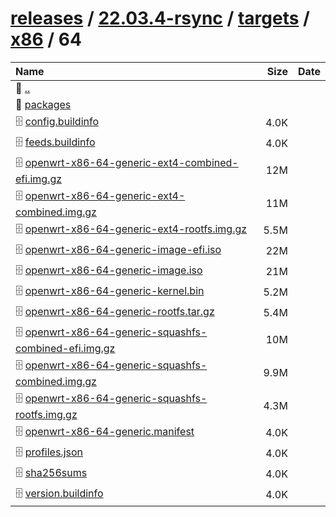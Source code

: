 ---
---

# [releases](/releases/) / [22.03.4-rsync](/releases/22.03.4-rsync/) / [targets](/releases/22.03.4-rsync/targets/) / [x86](/releases/22.03.4-rsync/targets/x86/) / 64


| Name | Size | Date |
|:---|---:|---|
| 📁 [..](../) | | |
| 📁 [packages](packages) | | |
| 🗄️ [config.buildinfo](./config.buildinfo) | 4.0K | |
| 🗄️ [feeds.buildinfo](./feeds.buildinfo) | 4.0K | |
| 🗄️ [openwrt-x86-64-generic-ext4-combined-efi.img.gz](./openwrt-x86-64-generic-ext4-combined-efi.img.gz) | 12M | |
| 🗄️ [openwrt-x86-64-generic-ext4-combined.img.gz](./openwrt-x86-64-generic-ext4-combined.img.gz) | 11M | |
| 🗄️ [openwrt-x86-64-generic-ext4-rootfs.img.gz](./openwrt-x86-64-generic-ext4-rootfs.img.gz) | 5.5M | |
| 🗄️ [openwrt-x86-64-generic-image-efi.iso](./openwrt-x86-64-generic-image-efi.iso) | 22M | |
| 🗄️ [openwrt-x86-64-generic-image.iso](./openwrt-x86-64-generic-image.iso) | 21M | |
| 🗄️ [openwrt-x86-64-generic-kernel.bin](./openwrt-x86-64-generic-kernel.bin) | 5.2M | |
| 🗄️ [openwrt-x86-64-generic-rootfs.tar.gz](./openwrt-x86-64-generic-rootfs.tar.gz) | 5.4M | |
| 🗄️ [openwrt-x86-64-generic-squashfs-combined-efi.img.gz](./openwrt-x86-64-generic-squashfs-combined-efi.img.gz) | 10M | |
| 🗄️ [openwrt-x86-64-generic-squashfs-combined.img.gz](./openwrt-x86-64-generic-squashfs-combined.img.gz) | 9.9M | |
| 🗄️ [openwrt-x86-64-generic-squashfs-rootfs.img.gz](./openwrt-x86-64-generic-squashfs-rootfs.img.gz) | 4.3M | |
| 🗄️ [openwrt-x86-64-generic.manifest](./openwrt-x86-64-generic.manifest) | 4.0K | |
| 🗄️ [profiles.json](./profiles.json) | 4.0K | |
| 🗄️ [sha256sums](./sha256sums) | 4.0K | |
| 🗄️ [version.buildinfo](./version.buildinfo) | 4.0K | |

